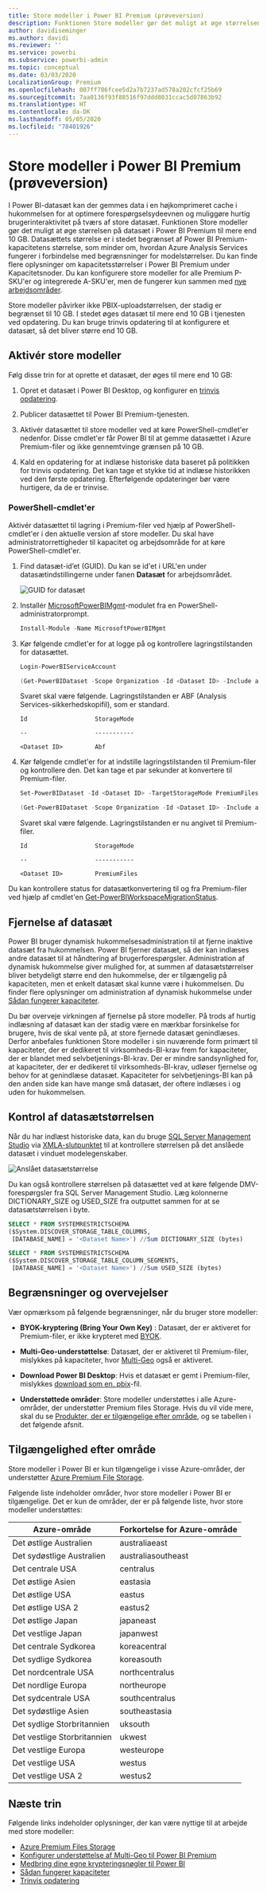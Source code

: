 ```yaml
---
title: Store modeller i Power BI Premium (prøveversion)
description: Funktionen Store modeller gør det muligt at øge størrelsen på datasæt i Power BI Premium til mere end 10 GB.
author: davidiseminger
ms.author: davidi
ms.reviewer: ''
ms.service: powerbi
ms.subservice: powerbi-admin
ms.topic: conceptual
ms.date: 03/03/2020
LocalizationGroup: Premium
ms.openlocfilehash: 007ff786fcee5d2a7b7237ad578a202cfcf25b69
ms.sourcegitcommit: 7aa0136f93f88516f97ddd8031ccac5d07863b92
ms.translationtype: HT
ms.contentlocale: da-DK
ms.lasthandoff: 05/05/2020
ms.locfileid: "78401926"
---
```

# <a name="large-models-in-power-bi-premium-preview"></a>Store modeller i Power BI Premium (prøveversion)

I Power BI-datasæt kan der gemmes data i en højkomprimeret cache i hukommelsen for at optimere forespørgselsydeevnen og muliggøre hurtig brugerinteraktivitet på tværs af store datasæt. Funktionen Store modeller gør det muligt at øge størrelsen på datasæt i Power BI Premium til mere end 10 GB. Datasættets størrelse er i stedet begrænset af Power BI Premium-kapacitetens størrelse, som minder om, hvordan Azure Analysis Services fungerer i forbindelse med begrænsninger for modelstørrelser. Du kan finde flere oplysninger om kapacitetsstørrelser i Power BI Premium under Kapacitetsnoder. Du kan konfigurere store modeller for alle Premium P-SKU'er og integrerede A-SKU'er, men de fungerer kun sammen med [nye arbejdsområder](service-create-the-new-workspaces.md).

Store modeller påvirker ikke PBIX-uploadstørrelsen, der stadig er begrænset til 10 GB. I stedet øges datasæt til mere end 10 GB i tjenesten ved opdatering. Du kan bruge trinvis opdatering til at konfigurere et datasæt, så det bliver større end 10 GB.

## <a name="enable-large-models"></a>Aktivér store modeller

Følg disse trin for at oprette et datasæt, der øges til mere end 10 GB:

1. Opret et datasæt i Power BI Desktop, og konfigurer en [trinvis opdatering](service-premium-incremental-refresh.md).

1. Publicer datasættet til Power BI Premium-tjenesten.

1. Aktivér datasættet til store modeller ved at køre PowerShell-cmdlet'er nedenfor. Disse cmdlet'er får Power BI til at gemme datasættet i Azure Premium-filer og ikke gennemtvinge grænsen på 10 GB.

1. Kald en opdatering for at indlæse historiske data baseret på politikken for trinvis opdatering. Det kan tage et stykke tid at indlæse historikken ved den første opdatering. Efterfølgende opdateringer bør være hurtigere, da de er trinvise.

### <a name="powershell-cmdlets"></a>PowerShell-cmdlet'er

Aktivér datasættet til lagring i Premium-filer ved hjælp af PowerShell-cmdlet'er i den aktuelle version af store modeller. Du skal have administratorrettigheder til kapacitet og arbejdsområde for at køre PowerShell-cmdlet'er.

1. Find datasæt-id’et (GUID). Du kan se id'et i URL'en under datasætindstillingerne under fanen **Datasæt** for arbejdsområdet.

    ![GUID for datasæt](media/service-premium-large-models/dataset-guid.png)

1. Installér [MicrosoftPowerBIMgmt](/powershell/module/microsoftpowerbimgmt.data/)-modulet fra en PowerShell-administratorprompt.

    ```powershell
    Install-Module -Name MicrosoftPowerBIMgmt
    ```

1. Kør følgende cmdlet'er for at logge på og kontrollere lagringstilstanden for datasættet.

    ```powershell
    Login-PowerBIServiceAccount

    (Get-PowerBIDataset -Scope Organization -Id <Dataset ID> -Include actualStorage).ActualStorage
    ```

    Svaret skal være følgende. Lagringstilstanden er ABF (Analysis Services-sikkerhedskopifil), som er standard.

    ```
    Id                   StorageMode

    --                   -----------

    <Dataset ID>         Abf
    ```

1. Kør følgende cmdlet'er for at indstille lagringstilstanden til Premium-filer og kontrollere den. Det kan tage et par sekunder at konvertere til Premium-filer.

    ```powershell
    Set-PowerBIDataset -Id <Dataset ID> -TargetStorageMode PremiumFiles

    (Get-PowerBIDataset -Scope Organization -Id <Dataset ID> -Include actualStorage).ActualStorage
    ```

    Svaret skal være følgende. Lagringstilstanden er nu angivet til Premium-filer.

    ```
    Id                   StorageMode
    
    --                   -----------
    
    <Dataset ID>         PremiumFiles
    ```

Du kan kontrollere status for datasætkonvertering til og fra Premium-filer ved hjælp af cmdlet'en [Get-PowerBIWorkspaceMigrationStatus](/powershell/module/microsoftpowerbimgmt.workspaces/get-powerbiworkspacemigrationstatus).

## <a name="dataset-eviction"></a>Fjernelse af datasæt

Power BI bruger dynamisk hukommelsesadministration til at fjerne inaktive datasæt fra hukommelsen. Power BI fjerner datasæt, så der kan indlæses andre datasæt til at håndtering af brugerforespørgsler. Administration af dynamisk hukommelse giver mulighed for, at summen af datasætstørrelser bliver betydeligt større end den hukommelse, der er tilgængelig på kapaciteten, men et enkelt datasæt skal kunne være i hukommelsen. Du finder flere oplysninger om administration af dynamisk hukommelse under [Sådan fungerer kapaciteter](service-premium-what-is.md#how-capacities-function).

Du bør overveje virkningen af fjernelse på store modeller. På trods af hurtig indlæsning af datasæt kan der stadig være en mærkbar forsinkelse for brugere, hvis de skal vente på, at store fjernede datasæt genindlæses. Derfor anbefales funktionen Store modeller i sin nuværende form primært til kapaciteter, der er dedikeret til virksomheds-BI-krav frem for kapaciteter, der er blandet med selvbetjenings-BI-krav. Der er mindre sandsynlighed for, at kapaciteter, der er dedikeret til virksomheds-BI-krav, udløser fjernelse og behov for at genindlæse datasæt. Kapaciteter for selvbetjenings-BI kan på den anden side kan have mange små datasæt, der oftere indlæses i og uden for hukommelsen.

## <a name="checking-dataset-size"></a>Kontrol af datasætstørrelsen

Når du har indlæst historiske data, kan du bruge [SQL Server Management Studio](https://docs.microsoft.com/sql/ssms/download-sql-server-management-studio-ssms) via [XMLA-slutpunktet](service-premium-connect-tools.md) til at kontrollere størrelsen på det anslåede datasæt i vinduet modelegenskaber.

![Anslået datasætstørrelse](media/service-premium-large-models/estimated-dataset-size.png)

Du kan også kontrollere størrelsen på datasættet ved at køre følgende DMV-forespørgsler fra SQL Server Management Studio. Læg kolonnerne DICTIONARY\_SIZE og USED\_SIZE fra outputtet sammen for at se datasætstørrelsen i byte.

```sql
SELECT * FROM SYSTEMRESTRICTSCHEMA
($System.DISCOVER_STORAGE_TABLE_COLUMNS,
 [DATABASE_NAME] = '<Dataset Name>') //Sum DICTIONARY_SIZE (bytes)

SELECT * FROM SYSTEMRESTRICTSCHEMA
($System.DISCOVER_STORAGE_TABLE_COLUMN_SEGMENTS,
 [DATABASE_NAME] = '<Dataset Name>') //Sum USED_SIZE (bytes)
```

## <a name="limitations-and-considerations"></a>Begrænsninger og overvejelser

Vær opmærksom på følgende begrænsninger, når du bruger store modeller:

- **BYOK-kryptering (Bring Your Own Key)** : Datasæt, der er aktiveret for Premium-filer, er ikke krypteret med [BYOK](service-encryption-byok.md).
- **Multi-Geo-understøttelse**: Datasæt, der er aktiveret til Premium-filer, mislykkes på kapaciteter, hvor [Multi-Geo](service-admin-premium-multi-geo.md) også er aktiveret.

- **Download Power BI Desktop**: Hvis et datasæt er gemt i Premium-filer, mislykkes [download som en. pbix](service-export-to-pbix.md)-fil.
- **Understøttede områder**: Store modeller understøttes i alle Azure-områder, der understøtter Premium files Storage. Hvis du vil vide mere, skal du se [Produkter, der er tilgængelige efter område](https://azure.microsoft.com/global-infrastructure/services/?products=storage), og se tabellen i det følgende afsnit.


## <a name="availability-in-regions"></a>Tilgængelighed efter område

Store modeller i Power BI er kun tilgængelige i visse Azure-områder, der understøtter [Azure Premium File Storage](https://docs.microsoft.com/azure/storage/files/storage-files-planning#storage-tiers).

Følgende liste indeholder områder, hvor store modeller i Power BI er tilgængelige. Det er kun de områder, der er på følgende liste, hvor store modeller understøttes:


|Azure-område  |Forkortelse for Azure-område  |
|---------|---------|
|Det østlige Australien     | australiaeast        |
|Det sydøstlige Australien     | australiasoutheast        |
|Det centrale USA     | centralus        |
|Det østlige Asien     | eastasia        |
|Det østlige USA     | eastus        |
|Det østlige USA 2     | eastus2        |
|Det østlige Japan     | japaneast        |
|Det vestlige Japan     | japanwest        |
|Det centrale Sydkorea     | koreacentral        |
|Det sydlige Sydkorea     | koreasouth        |
|Det nordcentrale USA     | northcentralus        |
|Det nordlige Europa     | northeurope        |
|Det sydcentrale USA     | southcentralus        |
|Det sydøstlige Asien     | southeastasia        |
|Det sydlige Storbritannien     | uksouth        |
|Det vestlige Storbritannien     | ukwest        |
|Det vestlige Europa     | westeurope        |
|Det vestlige USA     | westus        |
|Det vestlige USA 2     | westus2        |



## <a name="next-steps"></a>Næste trin

Følgende links indeholder oplysninger, der kan være nyttige til at arbejde med store modeller:

* [Azure Premium Files Storage](https://docs.microsoft.com/azure/storage/files/storage-files-planning#storage-tiers)
* [Konfigurer understøttelse af Multi-Geo til Power BI Premium](service-admin-premium-multi-geo.md)
* [Medbring dine egne krypteringsnøgler til Power BI](service-encryption-byok.md)
* [Sådan fungerer kapaciteter](service-premium-what-is.md#how-capacities-function)
* [Trinvis opdatering](service-premium-incremental-refresh.md)